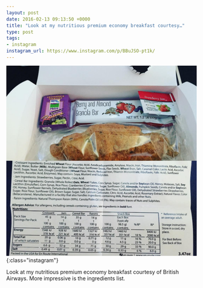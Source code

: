 ```yaml
---
layout: post
date: 2016-02-13 09:13:50 +0000
title: "Look at my nutritious premium economy breakfast courtesy…"
type: post
tags:
- instagram
instagram_url: https://www.instagram.com/p/BBuJSO-pt1k/
---
```


![Instagram - BBuJSO-pt1k](/img/BBuJSO-pt1k.jpg){:class="instagram"}

Look at my nutritious premium economy breakfast courtesy of British Airways. More impressive is the ingredients list.
